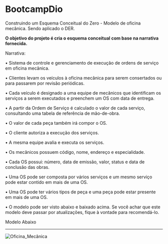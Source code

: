 # BootcampDio
 Construindo um Esquema Conceitual do Zero - Modelo de oficina mecânica. Sendo aplicado o DER.
 
 __O objetivo do projeto é cria o esquema conceitual com base na narrativa fornecida.__


Narrativa:

•	Sistema de controle e gerenciamento de execução de ordens de serviço em oficina mecânica.

•	Clientes levam os veículos à oficina mecânica para serem consertados ou para passarem por revisão periódicas.

•	Cada veículo é designado a uma equipe de mecânicos que identificam os serviços a serem executados e preenchem um OS com data de entrega.

•	A partir da Ordem de Serviço é calculado o valor de cada serviço, consultando uma tabela de referência de mão-de-obra.

•	O valor de cada peça também irá compor o OS.

•	O cliente autoriza a execução dos serviços.

•	A mesma equipe avalia e executa os serviços.

•	Os mecânicos possuem código, nome, endereço e especialidade.

•	Cada OS possui: número, data de emissão, valor, status e data de conclusão das obras.

•	Uma OS pode ser composta por vários serviços e um mesmo serviço pode estar contido em mais de uma OS.

•	Uma OS pode ter vários tipos de peça e uma peça pode estar presente em mais de uma OS.

•	O modelo pode ser visto abaixo e baixado acima. Se você achar que este modelo deve passar por atualizações, fique à vontade para recomendá-lo.

Modelo Abaixo

***

![Oficina_Mecânica](https://user-images.githubusercontent.com/108886670/188520835-89f27a81-2c99-41f8-a3e8-42f87a10555c.png)

